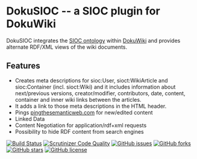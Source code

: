 # DokuSIOC -- a SIOC plugin for DokuWiki

DokuSIOC integrates the [SIOC ontology](http://sioc-project.org/ontology) within 
[DokuWiki](http://dokuwiki.org/) and provides alternate RDF/XML views of the wiki documents.


## Features

  * Creates meta descriptions for sioc:User, sioct:WikiArticle and
    sioc:Container (incl. sioct:Wiki) and it includes information about
    next/previous versions, creator/modifier, contributors, date, content,
    container and inner wiki links between the articles.
  * It adds a link to those meta descriptions in the HTML header.
  * Pings [pingthesemanticweb.com](http://pingthesemanticweb.com/) for new/edited content
  * Linked Data
  * Content Negotiation for application/rdf+xml requests
  * Possibility to hide RDF content from search engines

[![Build Status](https://travis-ci.org/mprins/DokuWiki-Plugin-DokuSIOC.svg?branch=master)](https://travis-ci.org/mprins/DokuWiki-Plugin-DokuSIOC)
[![Scrutinizer Code Quality](https://scrutinizer-ci.com/g/mprins/DokuWiki-Plugin-DokuSIOC/badges/quality-score.png?b=master)](https://scrutinizer-ci.com/g/mprins/DokuWiki-Plugin-DokuSIOC/?branch=master)
[![GitHub issues](https://img.shields.io/github/issues/mprins/DokuWiki-Plugin-DokuSIOC.svg)](https://github.com/mprins/DokuWiki-Plugin-DokuSIOC/issues)
[![GitHub forks](https://img.shields.io/github/forks/mprins/DokuWiki-Plugin-DokuSIOC.svg)](https://github.com/mprins/DokuWiki-Plugin-DokuSIOC/network)
[![GitHub stars](https://img.shields.io/github/stars/mprins/DokuWiki-Plugin-DokuSIOC.svg)](https://github.com/mprins/DokuWiki-Plugin-DokuSIOC/stargazers)
[![GitHub license](https://img.shields.io/badge/license-GPLv2-blue.svg)](https://raw.githubusercontent.com/mprins/DokuWiki-Plugin-DokuSIOC/master/LICENSE)
